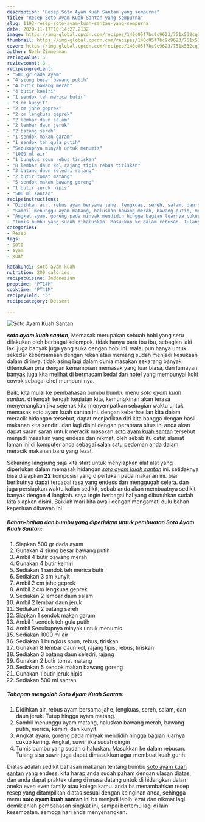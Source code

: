 ```yaml
---
description: "Resep Soto Ayam Kuah Santan yang sempurna"
title: "Resep Soto Ayam Kuah Santan yang sempurna"
slug: 1193-resep-soto-ayam-kuah-santan-yang-sempurna
date: 2020-11-17T10:14:27.213Z
image: https://img-global.cpcdn.com/recipes/140c05f7bc9c9623/751x532cq70/soto-ayam-kuah-santan-foto-resep-utama.jpg
thumbnail: https://img-global.cpcdn.com/recipes/140c05f7bc9c9623/751x532cq70/soto-ayam-kuah-santan-foto-resep-utama.jpg
cover: https://img-global.cpcdn.com/recipes/140c05f7bc9c9623/751x532cq70/soto-ayam-kuah-santan-foto-resep-utama.jpg
author: Noah Zimmerman
ratingvalue: 5
reviewcount: 8
recipeingredient:
- "500 gr dada ayam"
- "4 siung besar bawang putih"
- "4 butir bawang merah"
- "4 butir kemiri"
- "1 sendok teh merica butir"
- "3 cm kunyit"
- "2 cm jahe geprek"
- "2 cm lengkuas geprek"
- "2 lembar daun salam"
- "2 lembar daun jeruk"
- "2 batang sereh"
- "1 sendok makan garam"
- "1 sendok teh gula putih"
- "Secukupnya minyak untuk menumis"
- "1000 ml air"
- "1 bungkus soun rebus tiriskan"
- "8 lembar daun kol rajang tipis rebus tiriskan"
- "3 batang daun seledri rajang"
- "2 butir tomat matang"
- "5 sendok makan bawang goreng"
- "1 butir jeruk nipis"
- "500 ml santan"
recipeinstructions:
- "Didihkan air, rebus ayam bersama jahe, lengkuas, sereh, salam, dan daun jeruk. Tutup hingga ayam matang."
- "Sambil menunggu ayam matang, haluskan bawang merah, bawang putih, merica, kemiri, dan kunyit."
- "Angkat ayam, goreng pada minyak mendidih hingga bagian luarnya cukup kering. Angkat, suwir jika sudah dingin"
- "Tumis bumbu yang sudah dihaluskan. Masukkan ke dalam rebusan. Tulang sisa suwir juga dapat dimasukkan agar membuat kuah gurih."
categories:
- Resep
tags:
- soto
- ayam
- kuah

katakunci: soto ayam kuah 
nutrition: 200 calories
recipecuisine: Indonesian
preptime: "PT14M"
cooktime: "PT41M"
recipeyield: "3"
recipecategory: Dessert

---
```



![Soto Ayam Kuah Santan](https://img-global.cpcdn.com/recipes/140c05f7bc9c9623/751x532cq70/soto-ayam-kuah-santan-foto-resep-utama.jpg)

<b><i>soto ayam kuah santan</i></b>, Memasak merupakan sebuah hobi yang seru dilakukan oleh berbagai kelompok. tidak hanya para ibu ibu, sebagian laki laki juga banyak juga yang suka dengan hobi ini. walaupun hanya untuk sekedar kebersamaan dengan rekan atau memang sudah menjadi kesukaan dalam dirinya. tidak asing lagi dalam dunia masakan sekarang banyak ditemukan pria dengan kemampuan memasak yang luar biasa, dan lumayan banyak juga kita melihat di bermacam kedai dan hotel yang mempunyai koki cowok sebagai chef mumpuni nya.

Baik, kita mulai ke pembahasan bumbu bumbu menu <i>soto ayam kuah santan</i>. di tengah tengah kegiatan kita, kemungkinan akan terasa menyenangkan jika sejenak kita menyempatkan sebagian waktu untuk memasak soto ayam kuah santan ini. dengan keberhasilan kita dalam meracik hidangan tersebut, dapat menjadikan diri kita bangga dengan hasil makanan kita sendiri. dan lagi disini dengan perantara situs ini anda akan dapat saran saran untuk meracik masakan <u>soto ayam kuah santan</u> tersebut menjadi masakan yang endess dan nikmat, oleh sebab itu catat alamat laman ini di komputer anda sebagai salah satu pedoman anda dalam meracik makanan baru yang lezat.




Sekarang langsung saja kita start untuk menyiapkan alat alat yang diperlukan dalam memasak hidangan <u><i>soto ayam kuah santan</i></u> ini. setidaknya bisa disiapkan <b>22</b> komposisi yang diperlukan pada makanan ini. biar berikutnya dapat tercapai rasa yang endess dan menggugah selera. dan juga persiapkan waktu kalian sedikit, sebab anda akan membuatnya sedikit banyak dengan <b>4</b> langkah. saya ingin berbagai hal yang dibutuhkan sudah kita siapkan disini, Baiklah mari kita awali dengan mengamati dulu bahan keperluan dibawah ini.

<!--inarticleads1-->

##### Bahan-bahan dan bumbu yang diperlukan untuk pembuatan Soto Ayam Kuah Santan:

1. Siapkan 500 gr dada ayam
1. Gunakan 4 siung besar bawang putih
1. Ambil 4 butir bawang merah
1. Gunakan 4 butir kemiri
1. Sediakan 1 sendok teh merica butir
1. Sediakan 3 cm kunyit
1. Ambil 2 cm jahe geprek
1. Ambil 2 cm lengkuas geprek
1. Sediakan 2 lembar daun salam
1. Ambil 2 lembar daun jeruk
1. Sediakan 2 batang sereh
1. Siapkan 1 sendok makan garam
1. Ambil 1 sendok teh gula putih
1. Ambil Secukupnya minyak untuk menumis
1. Sediakan 1000 ml air
1. Sediakan 1 bungkus soun, rebus, tiriskan
1. Gunakan 8 lembar daun kol, rajang tipis, rebus, tiriskan
1. Sediakan 3 batang daun seledri, rajang
1. Gunakan 2 butir tomat matang
1. Sediakan 5 sendok makan bawang goreng
1. Gunakan 1 butir jeruk nipis
1. Sediakan 500 ml santan




<!--inarticleads2-->

##### Tahapan mengolah Soto Ayam Kuah Santan:

1. Didihkan air, rebus ayam bersama jahe, lengkuas, sereh, salam, dan daun jeruk. Tutup hingga ayam matang.
1. Sambil menunggu ayam matang, haluskan bawang merah, bawang putih, merica, kemiri, dan kunyit.
1. Angkat ayam, goreng pada minyak mendidih hingga bagian luarnya cukup kering. Angkat, suwir jika sudah dingin
1. Tumis bumbu yang sudah dihaluskan. Masukkan ke dalam rebusan. Tulang sisa suwir juga dapat dimasukkan agar membuat kuah gurih.




Diatas adalah sedikit bahasan makanan tentang bumbu <u>soto ayam kuah santan</u> yang endess. kita harap anda sudah paham dengan ulasan diatas, dan anda dapat praktek ulang di masa datang untuk di hidangkan dalam aneka even even family atau kolega kamu. anda bs menambahkan resep resep yang ditampilkan diatas sesuai dengan keinginan anda, sehingga menu <b>soto ayam kuah santan</b> ini bs menjadi lebih lezat dan nikmat lagi. demikianlah pembahasan singkat ini, sampai bertemu lagi di lain kesempatan. semoga hari anda menyenangkan.

